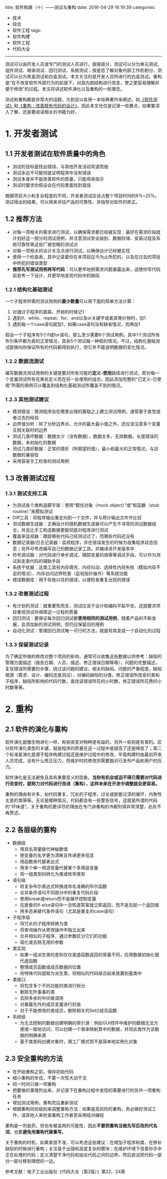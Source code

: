 title: 软件构建（十）——测试与重构
date: 2016-04-29 16:19:39
categories:
- 技术
- 综合
- 软件工程
tags:
- 软件构建
- 软件工程
- 代码大全
---
测试可以由开发人员或专门的测试人员进行。按层级分，测试可以分为单元测试、组件测试、继承测试、回归测试、系统测试；按是否了解对象内部工作机制分，测试可以分为黑盒测试和白盒测试。本文关注的是开发人员所进行的白盒测试。重构是“在不改变软件外部行为的前提下，对其内部结构进行改变，使之更容易理解并便于修改”的过程。本文将讲述软件演化以及重构的一些理念。

测试和重构都是非常大的话题，大到足以各用一本经典著作来阐述，如[《软件测试》](https://book.douban.com/subject/1801050/)和[《重构：改善既有代码的设计》](https://book.douban.com/subject/4262627/)。因此本文也仅是记录一些要点，如果要深入了解，还是要阅读相关的书籍为好。

<!-- more -->

# 1. 开发者测试

## 1.1 开发者测试在软件质量中的角色

* 测试的目标是找出错误，与其他开发活动背道而驰
* 测试永远不可能彻底证明程序中没有错误
* 测试本身并不能改善软件的质量，只能用来指示
* 测试时要求你假设会在代码里面找到错误

根据项目大小和复杂程度的不同，开发者测试应该占整个项目时间的8%~25%。测试得出的结果，可以用来评估产品的可靠性，并指导对软件的修正。

## 1.2 推荐方法

* 对每一项相关的需求进行测试，以确保需求都已经被实现：最好在需求阶段就计划好这一部分的测试用例，并注意测试安全级别、数据存储、安装过程及系统可靠性等这些厂被忽略的测试点
* 对每一项相关的设计关注点进行测试，以确保设计已经被实现
* 使用一个检查表，其中记录着你在本项目迄今为止所犯的，以及在过去的项目中所犯的错误类型
* **推荐先写测试用例再写代码**：可以更早地把需求问题暴露出来，迫使你写代码前思考一下设计，并更早地发现代码中的缺陷

### 1.2.1 结构化基础测试

一个子程序所需的测试用例的**最少数量**可以用下面的简单方法计算：

1. 对通过子程序的直路，开始的时候记1
2. 遇到if、while、repeat、for、and以及or关键字或者其等价物时，加1
3. 遇到每一个case语句就加1，如果case语句没有缺省情况，则再加1

假设一个子程序有5个if或for语句，那么至少需要6个测试用例，其中1个测试所有布尔条件都为真的正常情况，其余5个测试每一种假的情况。不过，结构化基础测试能够向你保证所有的代码都得到执行，但它并不能说明数据的变化情况。

### 1.2.2 数据流测试

编写数据流测试用例的关键是要对所有可能的**定义-使用**路径进行测试，即对每一个变量测试所有在某处定义而在另一处使用的组合。因此添加完整的“己定义-已使用”所需的用例可以覆盖到结构化基础测试所覆盖不到的情况。

### 1.2.3 其他测试建议

* 猜测错误：猜测程序会在哪里出错的基础之上建立测试用例，通常基于直觉或者过去的经验
* 边界值分析：除了分析边界点、允许的最大最小值之外，还应该注意多个变量互相关联时的边界
* 测试几类坏数据：数据太少（没有数据），数据太多，无效数据，长度错误的数据，未初始化的数据
* 测试几类好数据：正常的情形（所期望的值），最小和最大的正常情况，与旧数据的兼容性
* 采用容易手工检查的测试用例

## 1.3 改善测试过程

### 1.3.1 测试支持工具

* 为测试各个类构造脚手架：使用“模仿对象（mock object）”或“桩函数（stub routine）”来模拟测试
* Diff工具：将程序输出重定向到一个文件，并与预计输出文件作比较
* 测试数据生成器：正确设计的随机数据生成器可以产生不寻常的测试数据组合，并且比手工构造数据更能彻底对程序进行测试
* 覆盖率监视器：跟踪哪些代码己经测试过了，而哪些代码还没有
* 数据记录器/日志记录器：监视程序，并在错误发生的时候为收集程序状态信息；另外可考虑编写自己的数据记录工具，并编译进开发版本中
* 符号调试器：对代码进行单步调试，跟踪变量的值等等调试手段，可以作为测试和走查代码的辅助手段
* 系统干扰器：这类工具有内存填充、内存抖动、选择性内存失败（模拟内存不足的情况）、内存访问边界检查（监视指针操作）等系统功能
* 错误数据库：用于存放以往的错误，以便检查重复出现的错误

### 1.3.2 改善测试过程

* 有计划的测试：就重要性而言，测试应该于设计和编码平起平坐，这就要求项目重视测试并保障这一过程的质量
* 回归测试：要保证每次回归测试都**使用相同的测试用例**，随着产品的不断发展，会添加新的测试用例，但仍应保留旧的用例
* 自动化测试：管理回归测试唯一可行的方法，就是将其变成一个自动化的过程

### 1.3.3 保留测试记录

为了确定所做的修改对整个项目的影响，通常可以收集这些数据以供参考：缺陷的管理方面描述（报告日期、人员、描述、修正错误日期等等），问题的完整描述，复现错误所需要的步骤，绕过该问题的建议，相关的缺陷，问题的严重程度，缺陷根源（需求、设计、编码还是测试），对编码缺陷的分类，修正错误所改变的类和子程序，缺陷所影响的代码行数，查找该错误所花的小时数，修正错误所花费的小时数等等。

# 2. 重构

## 2.1 软件的演化与重构

软件演化就像生物进化一样，有些突变对物种是有益的，另外一些则是有害的。区分软件演化类型的关键，就是程序的质量在这一过程中是提高了还是降低了；第二个标准是演化是源于程序构建过程还是维护过程中的修改，毕竟构建时由最初开发人员完成，没有什么修正压力，而维护时的修改则需要面对已发布产品和用户的压力。

软件演化是无法避免且具有重要意义的现象。**当你有机会或迫不得已需要对代码进行改变时，就努力对代码进行改进（重构），这样未来在开发中调整就会更容易。**

重构的理由有许多，如代码重复，冗长的子程序，过长或嵌套过深的循环，内聚性太差的类等等。无论是哪种情况，代码都会有一些警告信号，这就是所谓的代码的“坏味道”。关于重构的更详尽的理由在专门讲重构的书都列得非常清楚，此处不再赘述。

## 2.2 各层级的重构

* 数据级
    * 用具名常量替代神秘数值
    * 使变量的名字更为清晰且传递更多信息
    * 用函数来代替表达式
    * 用多个单一用途变量代替某个多用途变量
    * 将一组类型码转化为类或枚举类型
* 语句级
    * 将复杂布尔表达式转换成命名准确的布尔函数
    * 合并条件语句不同部分中的重复代码片段
    * 使用break或return而不是循环控制变量
    * 在嵌套的if-else语句中一旦知道答案就立即返回，而不是去赋一个返回值
    * 用多态来替代条件语句（尤其是重复的case语句）
* 子程序级
    * 将冗长的子程序转换为类
    * 将查询操作从修改操作中独立出来
    * 合并相似的子程序，通过参数区分它们的功能
    * 简化或去除无用的参数
* 类实现
    * 如果一组派生类的差别仅仅是虚函数返回的常量不同，应用数据初始化替代虚函数
    * 整理成员函数或成员数据的位置
    * 将特殊代码提取为派生类，将相似的代码结合起来放置到基类中
* 类接口
    * 将包含多个不同功能的类进行拆分
    * 删除无所事事的类
    * 去除多余的中间者调用
    * 对暴露在外的成员变量进行封装
    * 对于不能修改的类成员，删除相关的Set()成员函数
* 系统级
    * 为无法控制的数据创建明确的索引源：例如GUI控件中维护的数据无法方便或一致地访问，可以创建一个类来映射其中的数据，并将此类作为该数据的明确来源
    * 基于类型码创建对象时，用工厂模式而不是简单地实例化对象

## 2.3 安全重构的方法

* 在开始重构之前，保存初始代码
* 缩小重构的步伐，不要一次性大动干戈
* 同一时间只做一项重构
* 把要做的事情列出来，并记录下在重构过程中发现的需要进行的另外一项重构任务
* 增加测试用例，重构完后重新测试
* 根据重构风险级别来调整重构方法：如果是高风险的重构，务必做好测试工作，请其他人来检查重构工作甚至采用结对编程

重构是一剂良药，但也有被滥用的可能性，因此**不要把重构当做先写后改的代名词**，也要**避免用重构代替重写**。

关于重构的时机，如果拿捏不准，可以考虑这些建议：在增加子程序和类，在修补缺陷的时候进行重构；关注易于出错和高度复杂的模块；在维护环境下改善你手中正在处理的代码；定义清楚干净代码和拙劣代码之间的边界，然后尝试把代码一部分一部分移到理想的一边。

参考文献：电子工业出版社《代码大全（第2版）》第22、24章

